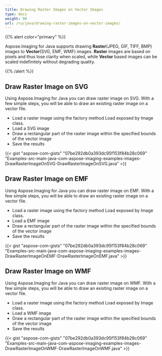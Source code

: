 ```yaml
---
title: Drawing Raster Images on Vector Images
type: docs
weight: 90
url: /ru/java/drawing-raster-images-on-vector-images/
---
```






{{% alert color="primary" %}} 

Aspose.Imaging for Java supports drawing **Raster**(JPEG, GIF, TIFF, BMP) images to **Vector**(SVG, EMF, WMF) images. **Raster** images are based on pixels and thus lose clarity when scaled, while **Vector** based images can be scaled indefinitely without degrading quality.

{{% /alert %}} 
## **Draw Raster Image on SVG**
Using Aspose.Imaging for Java you can draw raster image on SVG. With a few simple steps, you will be able to draw an existing raster image on a vector file.

- Load a raster image using the factory method Load exposed by Image class.
- Load a SVG image
- Draw a rectangular part of the raster image within the specified bounds of the vector image
- Save the results

{{< gist "aspose-com-gists" "07be292db0a393dc95f153f84b28c069" "Examples-src-main-java-com-aspose-imaging-examples-images-DrawRasterImageOnSVG-DrawRasterImageOnSVG.java" >}}
## **Draw Raster Image on EMF**
Using Aspose.Imaging for Java you can draw raster image on EMF. With a few simple steps, you will be able to draw an existing raster image on a vector file.

- Load a raster image using the factory method Load exposed by Image class.
- Load a EMF image
- Draw a rectangular part of the raster image within the specified bounds of the vector image
- Save the results



{{< gist "aspose-com-gists" "07be292db0a393dc95f153f84b28c069" "Examples-src-main-java-com-aspose-imaging-examples-images-DrawRasterImageOnEMF-DrawRasterImageOnEMF.java" >}}
## **Draw Raster Image on WMF**
Using Aspose.Imaging for Java you can draw raster image on WMF. With a few simple steps, you will be able to draw an existing raster image on a vector file.

- Load a raster image using the factory method Load exposed by Image class.
- Load a WMF image
- Draw a rectangular part of the raster image within the specified bounds of the vector image
- Save the results



{{< gist "aspose-com-gists" "07be292db0a393dc95f153f84b28c069" "Examples-src-main-java-com-aspose-imaging-examples-images-DrawRasterImageOnWMF-DrawRasterImageOnWMF.java" >}}
